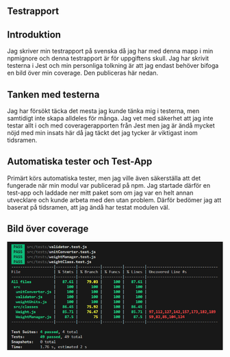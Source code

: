 ## Testrapport

## Introduktion

Jag skriver min testrapport på svenska då jag har med denna mapp i min npmignore och denna testrapport är för uppgiftens skull. Jag har skrivit testerna i Jest och min personliga tolkning är att jag endast behöver bifoga en bild över min coverage. Den publiceras här nedan.

## Tanken med testerna

Jag har försökt täcka det mesta jag kunde tänka mig i testerna, men samtidigt inte skapa alldeles för många. Jag vet med säkerhet att jag inte testar allt i och med coveragerapporten från Jest men jag är ändå mycket nöjd med min insats här då jag täckt det jag tycker är viktigast inom tidsramen.

## Automatiska tester och Test-App

Primärt körs automatiska tester, men jag ville även säkerställa att det fungerade när min modul var publicerad på npm. Jag startade därför en test-app och laddade ner mitt paket som om jag var en helt annan utvecklare och kunde arbeta med den utan problem. Därför bedömer jag att baserat på tidsramen, att jag ändå har testat modulen väl.

## Bild över coverage

![Bild över coverage](coverage-bild.png)
